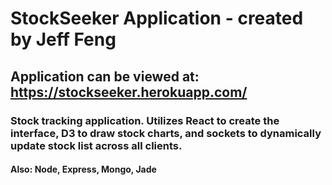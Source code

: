 # StockSeeker Application - created by Jeff Feng
## Application can be viewed at: https://stockseeker.herokuapp.com/
### Stock tracking application. Utilizes React to create the interface, D3 to draw stock charts, and sockets to dynamically update stock list across all clients.
#### Also: Node, Express, Mongo, Jade